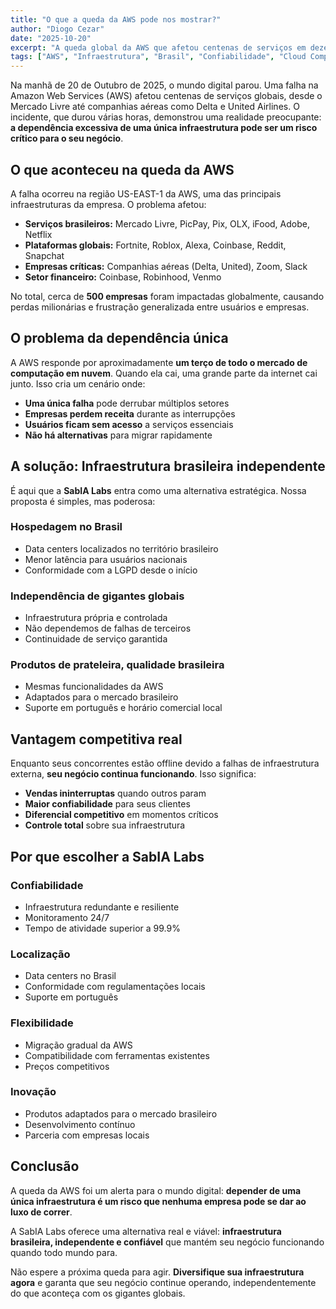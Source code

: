 ```yaml
---
title: "O que a queda da AWS pode nos mostrar?"
author: "Diogo Cezar"
date: "2025-10-20"
excerpt: "A queda global da AWS que afetou centenas de serviços em dezembro de 2024 mostra a importância de ter infraestrutura local e independente. Descubra como a SabIA Labs oferece soluções brasileiras que mantêm seu negócio funcionando quando todo mundo para."
tags: ["AWS", "Infraestrutura", "Brasil", "Confiabilidade", "Cloud Computing"]
---
```


Na manhã de 20 de Outubro de 2025, o mundo digital parou. Uma falha na Amazon Web Services (AWS) afetou centenas de serviços globais, desde o Mercado Livre até companhias aéreas como Delta e United Airlines. O incidente, que durou várias horas, demonstrou uma realidade preocupante: **a dependência excessiva de uma única infraestrutura pode ser um risco crítico para o seu negócio**.

## O que aconteceu na queda da AWS

A falha ocorreu na região US-EAST-1 da AWS, uma das principais infraestruturas da empresa. O problema afetou:

- **Serviços brasileiros:** Mercado Livre, PicPay, Pix, OLX, iFood, Adobe, Netflix
- **Plataformas globais:** Fortnite, Roblox, Alexa, Coinbase, Reddit, Snapchat
- **Empresas críticas:** Companhias aéreas (Delta, United), Zoom, Slack
- **Setor financeiro:** Coinbase, Robinhood, Venmo

No total, cerca de **500 empresas** foram impactadas globalmente, causando perdas milionárias e frustração generalizada entre usuários e empresas.

## O problema da dependência única

A AWS responde por aproximadamente **um terço de todo o mercado de computação em nuvem**. Quando ela cai, uma grande parte da internet cai junto. Isso cria um cenário onde:

- **Uma única falha** pode derrubar múltiplos setores
- **Empresas perdem receita** durante as interrupções
- **Usuários ficam sem acesso** a serviços essenciais
- **Não há alternativas** para migrar rapidamente

## A solução: Infraestrutura brasileira independente

É aqui que a **SabIA Labs** entra como uma alternativa estratégica. Nossa proposta é simples, mas poderosa:

### **Hospedagem no Brasil**

- Data centers localizados no território brasileiro
- Menor latência para usuários nacionais
- Conformidade com a LGPD desde o início

### **Independência de gigantes globais**

- Infraestrutura própria e controlada
- Não dependemos de falhas de terceiros
- Continuidade de serviço garantida

### **Produtos de prateleira, qualidade brasileira**

- Mesmas funcionalidades da AWS
- Adaptados para o mercado brasileiro
- Suporte em português e horário comercial local

## Vantagem competitiva real

Enquanto seus concorrentes estão offline devido a falhas de infraestrutura externa, **seu negócio continua funcionando**. Isso significa:

- **Vendas ininterruptas** quando outros param
- **Maior confiabilidade** para seus clientes
- **Diferencial competitivo** em momentos críticos
- **Controle total** sobre sua infraestrutura

## Por que escolher a SabIA Labs

### **Confiabilidade**

- Infraestrutura redundante e resiliente
- Monitoramento 24/7
- Tempo de atividade superior a 99.9%

### **Localização**

- Data centers no Brasil
- Conformidade com regulamentações locais
- Suporte em português

### **Flexibilidade**

- Migração gradual da AWS
- Compatibilidade com ferramentas existentes
- Preços competitivos

### **Inovação**

- Produtos adaptados para o mercado brasileiro
- Desenvolvimento contínuo
- Parceria com empresas locais

## Conclusão

A queda da AWS foi um alerta para o mundo digital: **depender de uma única infraestrutura é um risco que nenhuma empresa pode se dar ao luxo de correr**.

A SabIA Labs oferece uma alternativa real e viável: **infraestrutura brasileira, independente e confiável** que mantém seu negócio funcionando quando todo mundo para.

Não espere a próxima queda para agir. **Diversifique sua infraestrutura agora** e garanta que seu negócio continue operando, independentemente do que aconteça com os gigantes globais.

